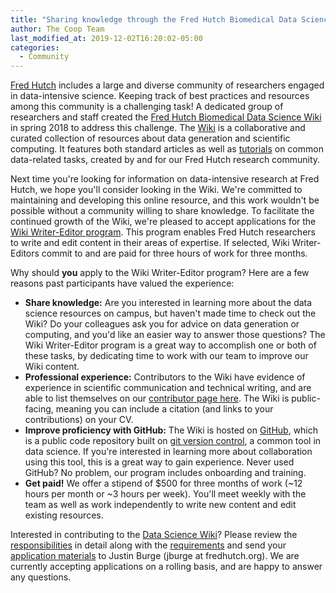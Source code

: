 ```yaml
---
title: "Sharing knowledge through the Fred Hutch Biomedical Data Science Wiki"
author: The Coop Team
last_modified_at: 2019-12-02T16:20:02-05:00
categories:
  - Community
---
```


[Fred Hutch](https://www.fredhutch.org/en.html) includes a large and diverse community of researchers engaged in data-intensive science. Keeping track of best practices and resources among this community is a challenging task! A dedicated group of researchers and staff created the [Fred Hutch Biomedical Data Science Wiki](https://sciwiki.fredhutch.org/about/#why-we-started) in spring 2018 to address this challenge. The [Wiki](https://sciwiki.fredhutch.org/) is a collaborative and curated collection of resources about data generation and scientific computing. It features both standard articles as well as [tutorials](https://sciwiki.fredhutch.org/compdemos/) on common data-related tasks, created by and for our Fred Hutch research community.

Next time you're looking for information on data-intensive research at Fred Hutch, we hope you'll consider looking in the Wiki. We're committed to maintaining and developing this online resource, and this work wouldn't be possible without a community willing to share knowledge. To facilitate the continued growth of the Wiki, we're pleased to accept applications for the [Wiki Writer-Editor program](https://sciwiki.fredhutch.org/outreach/). This program enables Fred Hutch researchers to write and edit content in their areas of expertise. If selected, Wiki Writer-Editors commit to and are paid for three hours of work for three months.

Why should **you** apply to the Wiki Writer-Editor program? Here are a few reasons past participants have valued the experience:
- **Share knowledge:** Are you interested in learning more about the data science resources on campus, but haven't made time to check out the Wiki? Do your colleagues ask you for advice on data generation or computing, and you'd like an easier way to answer those questions? The Wiki Writer-Editor program is a great way to accomplish one or both of these tasks, by dedicating time to work with our team to improve our Wiki content.
- **Professional experience:** Contributors to the Wiki have evidence of experience in scientific communication and technical writing, and are able to list themselves on our [contributor page here](https://sciwiki.fredhutch.org/contributors/). The Wiki is public-facing, meaning you can include a citation (and links to your contributions) on your CV.
- **Improve proficiency with GitHub:** The Wiki is hosted on [GitHub](https:/github.com), which is a public code repository built on [git version control](), a common tool in data science. If you're interested in learning more about collaboration using this tool, this is a great way to gain experience. Never used GitHub? No problem, our program includes onboarding and training.
- **Get paid!** We offer a stipend of $500 for three months of work (~12 hours per month or ~3 hours per week). You'll meet weekly with the team as well as work independently to write new content and edit existing resources.

Interested in contributing to the [Data Science Wiki](https://sciwiki.fredhutch.org/)? Please review the [responsibilities](https://sciwiki.fredhutch.org/outreach/#responsibilities) in detail along with the [requirements](https://sciwiki.fredhutch.org/outreach/#requirements) and send your [application materials](https://sciwiki.fredhutch.org/outreach/#application-materials) to Justin Burge (jburge at fredhutch.org). We are currently accepting applications on a rolling basis, and are happy to answer any questions.
